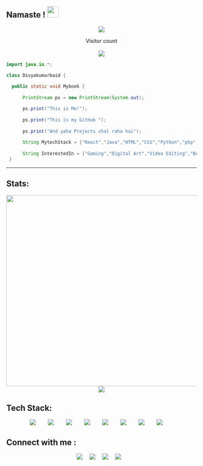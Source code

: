 ## Namaste ! <img src="https://raw.githubusercontent.com/MartinHeinz/MartinHeinz/master/wave.gif" width="30px">

<!--   ![Visitor's Count](https://komarev.com/ghpvc/?username=DivyaKumarBaid) -->

<div align=center>
<img src="https://media2.giphy.com/media/BemKqR9RDK4V2/giphy.gif">
</div>
  <p align="center"> 
  Visitor count<br/><br/>
  <img src="https://profile-counter.glitch.me/DivyaKumarBaid/count.svg" />
</p>

```java
import java.io.*;

class Divyakumarbaid {
 
  public static void Mybook {
  
      PrintStream ps = new PrintStream(System.out);

      ps.print("This is Me!");
      
      ps.print("This is my GitHub ");
      
      ps.print("And yaha Projects chal raha hai");
      
      String MytechStack = {"React","Java","HTML","CSS","Python","php","JavaScript","MongoDB","NodeJs"};
      
      String InterestedIn = {"Gaming","Digital Art","Video Editing","BeingYoutuber","Coding"};    
 }
```
---

## Stats:
<div align="center">
	<a href="https://github.com/DivyaKumarBaid"> 
<!-- 		<img align="center" src="https://github-readme-stats.vercel.app/api?username=DivyaKumarBaid&count_private=true&show_icons=true&theme=onedark&title_color=7c6ae2&icon_color=fbbc05&text_color=ffffff&hide_border=1&border_radius=2&bg_color=1f054e&layout=compact&custom_title=DivyaKumarBaid's GitHub Stats" alt="DivyaKumarBaid" height="200" /> -->
	<img align="center" src="https://github-readme-streak-stats.herokuapp.com/?user=DivyaKumarBaid&border_radius=0&background=00000000&stroke=111f37&hide_border=false&border=7c6ae2&ring=a52a2a&sideLabels=ffffff&fire=ff6308&currStreakLabel=ffffff&sideNums=ffffff&currStreakNum=fbbc05&dates=fbbc05" width="506" />
	<br>
	</a>
	<a href="https://github.com/DivyaKumarBaid/github-readme-stats"><img align="center" src="https://github-readme-stats.vercel.app/api/top-langs/?username=DivyaKumarBaid&show_icons=true&border_radius=0&background=00000000&stroke=111f37&hide_border=false&border=7c6ae2&ring=a52a2a&sideLabels=ffffff&fire=ff6308&currStreakLabel=ffffff&sideNums=ffffff&currStreakNum=fbbc05&dates=fbbc05" /></a> 
	</p>
</div>

## Tech Stack:
<div align=center>
<img src="https://i.postimg.cc/dVRT3xdV/structure-1.png"/>&emsp;&emsp;
<img src="https://i.postimg.cc/9XS9nTCC/js.png"/>&emsp;&emsp;
<img src="https://i.postimg.cc/3NPD0Mnd/node-js.png"/>&emsp;&emsp;
<img src="https://i.postimg.cc/wjYm6p1r/python.png"/>&emsp;&emsp;
<img src="https://img.icons8.com/nolan/64/java-coffee-cup-logo.png"/>&emsp;&emsp;
<img src="https://img.icons8.com/color/64/000000/html-5--v1.png"/>&emsp;&emsp;
<img src="https://img.icons8.com/color/64/000000/css3.png"/>&emsp;&emsp;
<img src="https://i.postimg.cc/76QyVqvY/php.png"/>&emsp;&emsp;
</div>
 
 ## Connect with me :
 <div align=center>
 <a href="https://www.instagram.com/divyakumarbaid1008/"><img src="https://img.icons8.com/cute-clipart/64/000000/instagram-new.png"/></a>&emsp;    
 <a href="https://www.linkedin.com/in/divya-kumar-baid-98a087200/"><img src="https://img.icons8.com/cute-clipart/64/000000/linkedin.png"/></a>&emsp;    
 <a href="https://www.facebook.com/divyakumar.baid.5"><img src="https://img.icons8.com/cute-clipart/64/000000/facebook-new.png"/></a>&emsp;    
 <a href="https://twitter.com/DivyakumarBaid1"><img src="https://img.icons8.com/cute-clipart/64/000000/twitter.png"/></a>&emsp;    
 </div>

